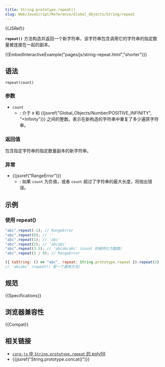 ```yaml
---
title: String.prototype.repeat()
slug: Web/JavaScript/Reference/Global_Objects/String/repeat
---
```


{{JSRef}}

**`repeat()`** 方法构造并返回一个新字符串，该字符串包含调用它的字符串的指定数量被连接在一起的副本。

{{EmbedInteractiveExample("pages/js/string-repeat.html","shorter")}}

## 语法

```js-nolint
repeat(count)
```

### 参数

- `count`
  - : 介于 `0` 和 {{jsxref("Global_Objects/Number/POSITIVE_INFINITY", "+Infinity")}} 之间的整数。表示在新构造的字符串中重复了多少遍原字符串。

### 返回值

包含指定字符串的指定数量副本的新字符串。

### 异常

- {{jsxref("RangeError")}}
  - : 如果 `count` 为负值，或者 `count` 超过了字符串的最大长度，将抛出错误。

## 示例

### 使用 repeat()

```js
"abc".repeat(-1); // RangeError
"abc".repeat(0); // ''
"abc".repeat(1); // 'abc'
"abc".repeat(2); // 'abcabc'
"abc".repeat(3.5); // 'abcabcabc'（count 将被转化为整数）
"abc".repeat(1 / 0); // RangeError

({ toString: () => "abc", repeat: String.prototype.repeat }).repeat(2);
// 'abcabc'（repeat() 是一个通用方法）
```

## 规范

{{Specifications}}

## 浏览器兼容性

{{Compat}}

## 相关链接

- [`core-js` 中 `String.prototype.repeat` 的 polyfill](https://github.com/zloirock/core-js#ecmascript-string-and-regexp)
- {{jsxref("String.prototype.concat()")}}
